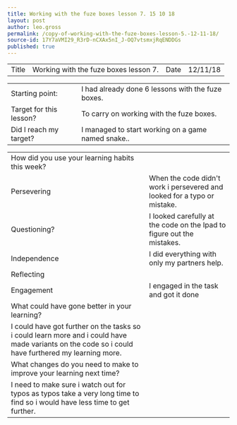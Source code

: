 ```yaml
---
title: Working with the fuze boxes lesson 7. 15 10 18
layout: post
author: leo.gross
permalink: /copy-of-working-with-the-fuze-boxes-lesson-5.-12-11-18/
source-id: 17Y7aVMI29_R3rD-nCXAx5nI_J-OQ7vtsmxjRqENDDGs
published: true
---
```

<table>
  <tr>
    <td>Title</td>
    <td>Working with the fuze boxes lesson 7.</td>
    <td>Date</td>
    <td>12/11/18</td>
  </tr>
</table>


<table>
  <tr>
    <td>Starting point:</td>
    <td>I had already done 6 lessons with the fuze boxes.</td>
  </tr>
  <tr>
    <td>Target for this lesson?</td>
    <td>To carry on working with the fuze boxes.</td>
  </tr>
  <tr>
    <td>Did I reach my target? </td>
    <td>I managed to start working on a game named snake..</td>
  </tr>
</table>


<table>
  <tr>
    <td>How did you use your learning habits this week?</td>
    <td></td>
  </tr>
  <tr>
    <td>Persevering</td>
    <td>When the code didn't work i persevered and looked for a typo or mistake.</td>
  </tr>
  <tr>
    <td>Questioning?</td>
    <td>I looked carefully at the code on the Ipad to figure out the mistakes.</td>
  </tr>
  <tr>
    <td>Independence</td>
    <td>I did everything with only my partners help.</td>
  </tr>
  <tr>
    <td>Reflecting</td>
    <td></td>
  </tr>
  <tr>
    <td>Engagement</td>
    <td>I engaged in the task and got it done</td>
  </tr>
  <tr>
    <td>What could have gone better in your learning?</td>
    <td></td>
  </tr>
  <tr>
    <td>I could have got further on the tasks so i could learn more and i could have made variants on the code so i could have furthered my learning more.</td>
    <td></td>
  </tr>
  <tr>
    <td>What changes do you need to make to improve your learning next time?</td>
    <td></td>
  </tr>
  <tr>
    <td>I need to make sure i watch out for typos as typos take a very long time to find so i would have less time to get further.</td>
    <td></td>
  </tr>
</table>


